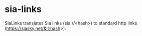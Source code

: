 # sia-links
SiaLinks translates Sia links (sia://&lt;hash&gt;) to standard http links (https://siasky.net/&lt;hash&gt;).
